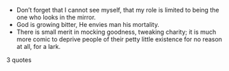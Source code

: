  - Don’t forget that I cannot see myself, that my role is limited to being the one who looks in the mirror.
 - God is growing bitter, He envies man his mortality.
 - There is small merit in mocking goodness, tweaking charity; it is much more comic to deprive people of their petty little existence for no reason at all, for a lark.

3 quotes
